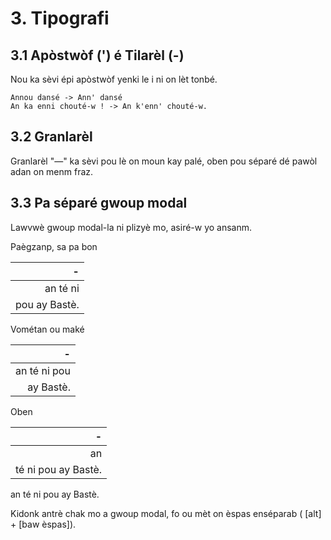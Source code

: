 # 3. Tipografi 

## 3.1	Apòstwòf (') é Tilarèl (-)

Nou ka sèvi épi apòstwòf yenki le i ni on lèt tonbé.

```
Annou dansé -> Ann' dansé
An ka enni chouté-w ! -> An k'enn' chouté-w.
```

## 3.2	Granlarèl

Granlarèl "—" ka sèvi pou lè on moun kay palé, oben pou séparé dé pawòl adan on menm fraz.

## 3.3 Pa séparé gwoup modal

Lawvwè gwoup modal-la ni plizyè mo, asiré-w yo ansanm.

Paègzanp, sa pa bon

|  -        |
|       ---:|
| an té ni 
pou ay Bastè. |

Vométan ou maké 


|  -        |
|       ---:|
| an té ni pou
ay Bastè. |


Oben

|  -        |
|       ---:|
| an 
té ni pou ay Bastè. |
an
té ni pou ay Bastè.


Kidonk antrè chak mo a gwoup modal, fo ou mèt on èspas enséparab ( [alt] + [baw èspas]).